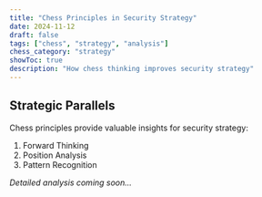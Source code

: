 ```yaml
---
title: "Chess Principles in Security Strategy"
date: 2024-11-12
draft: false
tags: ["chess", "strategy", "analysis"]
chess_category: "strategy"
showToc: true
description: "How chess thinking improves security strategy"
---
```


## Strategic Parallels

Chess principles provide valuable insights for security strategy:

1. Forward Thinking
2. Position Analysis
3. Pattern Recognition

*Detailed analysis coming soon...*
